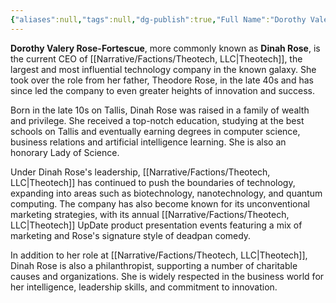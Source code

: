 ```yaml
---
{"aliases":null,"tags":null,"dg-publish":true,"Full Name":"Dorothy Valery Rose-Fortescue","Pronouns":"she/her","Role":"Tree","Species":"Tallisite","Gender":"Cis Woman","permalink":"/narrative/characters/wb-characters/dinah-rose/","dgPassFrontmatter":true}
---
```


**Dorothy Valery Rose-Fortescue**, more commonly known as **Dinah Rose**, is the current CEO of [[Narrative/Factions/Theotech, LLC\|Theotech]], the largest and most influential technology company in the known galaxy. She took over the role from her father, Theodore Rose, in the late 40s and has since led the company to even greater heights of innovation and success.

Born in the late 10s on Tallis, Dinah Rose was raised in a family of wealth and privilege. She received a top-notch education, studying at the best schools on Tallis and eventually earning degrees in computer science, business relations and artificial intelligence learning. She is also an honorary Lady of Science.

Under Dinah Rose's leadership, [[Narrative/Factions/Theotech, LLC\|Theotech]] has continued to push the boundaries of technology, expanding into areas such as biotechnology, nanotechnology, and quantum computing. The company has also become known for its unconventional marketing strategies, with its annual [[Narrative/Factions/Theotech, LLC\|Theotech]] UpDate product presentation events featuring a mix of marketing and Rose's signature style of deadpan comedy.

In addition to her role at [[Narrative/Factions/Theotech, LLC\|Theotech]], Dinah Rose is also a philanthropist, supporting a number of charitable causes and organizations. She is widely respected in the business world for her intelligence, leadership skills, and commitment to innovation.